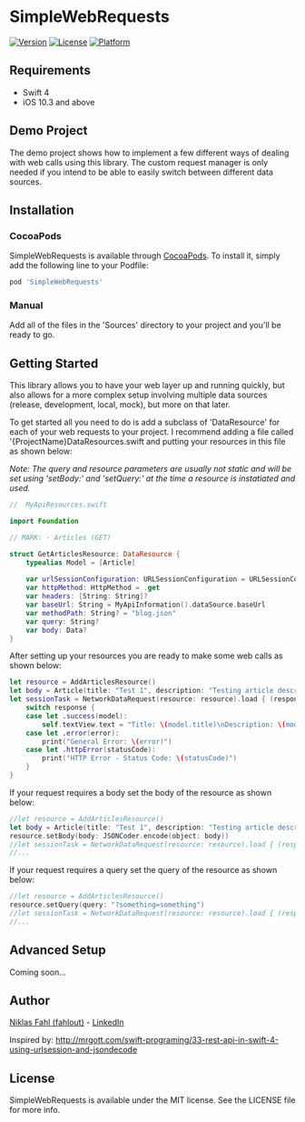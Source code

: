 # SimpleWebRequests

[![Version](https://img.shields.io/cocoapods/v/SimpleWebRequests.svg?style=flat)](http://cocoapods.org/pods/SimpleWebRequests)
[![License](https://img.shields.io/cocoapods/l/SimpleWebRequests.svg?style=flat)](http://cocoapods.org/pods/SimpleWebRequests)
[![Platform](https://img.shields.io/cocoapods/p/SimpleWebRequests.svg?style=flat)](http://cocoapods.org/pods/SimpleWebRequests)

## Requirements

- Swift 4
- iOS 10.3 and above

## Demo Project

The demo project shows how to implement a few different ways of dealing with web calls using this library. The custom request manager is only needed if you intend to be able to easily switch between different data sources.

## Installation

### CocoaPods

SimpleWebRequests is available through [CocoaPods](http://cocoapods.org). To install
it, simply add the following line to your Podfile:

```ruby
pod 'SimpleWebRequests'
```

### Manual

Add all of the files in the 'Sources' directory to your project and you'll be ready to go.

## Getting Started

This library allows you to have your web layer up and running quickly, but also allows for a more complex setup involving multiple data sources (release, development, local, mock), but more on that later.

To get started all you need to do is add a subclass of 'DataResource' for each of your web requests to your project. I recommend adding a file called '{ProjectName}DataResources.swift and putting your resources in this file as shown below:

*Note: The query and resource parameters are usually not static and will be set using 'setBody:' and 'setQuery:' at the time a resource is instatiated and used.*

```swift
//  MyApiResources.swift

import Foundation

// MARK: - Articles (GET)

struct GetArticlesResource: DataResource {
    typealias Model = [Article]
    
    var urlSessionConfiguration: URLSessionConfiguration = URLSessionConfiguration.default
    var httpMethod: HttpMethod = .get
    var headers: [String: String]?
    var baseUrl: String = MyApiInformation().dataSource.baseUrl
    var methodPath: String? = "blog.json"
    var query: String?
    var body: Data?
}
```

After setting up your resources you are ready to make some web calls as shown below:

```swift
let resource = AddArticlesResource()
let body = Article(title: "Test 1", description: "Testing article description.")
let sessionTask = NetworkDataRequest(resource: resource).load { (response) in
    switch response {
    case let .success(model):
        self.textView.text = "Title: \(model.title)\nDescription: \(model.description)"
    case let .error(error):
        print("General Error: \(error)")
    case let .httpError(statusCode):
        print("HTTP Error - Status Code: \(statusCode)")
    }
}
```

If your request requires a body set the body of the resource as shown below:

```swift
//let resource = AddArticlesResource()
let body = Article(title: "Test 1", description: "Testing article description.")
resource.setBody(body: JSONCoder.encode(object: body))
//let sessionTask = NetworkDataRequest(resource: resource).load { (response) in
//...
```

If your request requires a query set the query of the resource as shown below:

```swift
//let resource = AddArticlesResource()
resource.setQuery(query: "?something=something")
//let sessionTask = NetworkDataRequest(resource: resource).load { (response) in
//...
```

## Advanced Setup

Coming soon...

## Author

[Niklas Fahl (fahlout)](http://bit.ly/fahlout) - [LinkedIn](http://bit.ly/linked-in-niklas-fahl)

Inspired by: http://mrgott.com/swift-programing/33-rest-api-in-swift-4-using-urlsession-and-jsondecode

## License

SimpleWebRequests is available under the MIT license. See the LICENSE file for more info.
